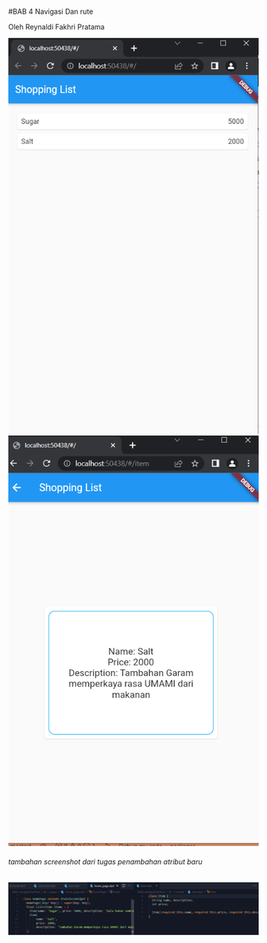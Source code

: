 #BAB 4 Navigasi Dan rute

Oleh Reynaldi Fakhri Pratama

![ss](https://github.com/renaldi-oss/pemrogaman_mobile/blob/master/Bab5_navigasiDanRute/1.PNG?raw=true "screenshot")
![ss](https://github.com/renaldi-oss/pemrogaman_mobile/blob/master/Bab5_navigasiDanRute/2.PNG?raw=true "screenshot")

###### tambahan screenshot dari tugas penambahan atribut baru
![ss](https://github.com/renaldi-oss/pemrogaman_mobile/blob/master/Bab5_navigasiDanRute/3.PNG?raw=true "screenshot")
